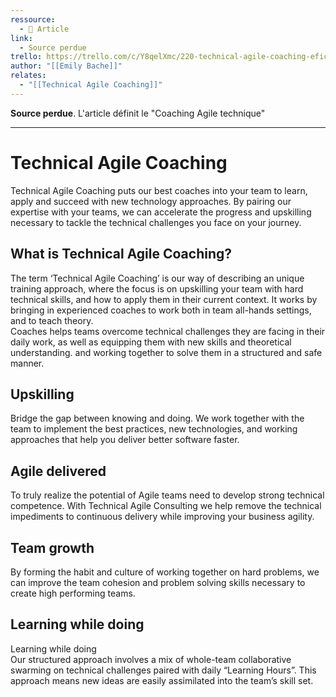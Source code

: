 ```yaml
---
ressource:
  - 📰 Article
link:
  - Source perdue
trello: https://trello.com/c/Y8qelXmc/220-technical-agile-coaching-eficode-praqma
author: "[[Emily Bache]]"
relates:
  - "[[Technical Agile Coaching]]"
---
```

**Source perdue**.
L'article définit le "Coaching Agile technique"

---
# Technical Agile Coaching  

Technical Agile Coaching puts our best coaches into your team to learn, apply and succeed with new technology approaches. By pairing our expertise with your teams, we can accelerate the progress and upskilling necessary to tackle the technical challenges you face on your journey.

## What is Technical Agile Coaching?  
The term ‘Technical Agile Coaching’ is our way of describing an unique training approach, where the focus is on upskilling your team with hard technical skills, and how to apply them in their current context. It works by bringing in experienced coaches to work both in team all-hands settings, and to teach theory.  
Coaches helps teams overcome technical challenges they are facing in their daily work, as well as equipping them with new skills and theoretical understanding. and working together to solve them in a structured and safe manner.
## Upskilling  


Bridge the gap between knowing and doing. We work together with the team to implement the best practices, new technologies, and working approaches that help you deliver better software faster.
## Agile delivered 

To truly realize the potential of Agile teams need to develop strong technical competence. With Technical Agile Consulting we help remove the technical impediments to continuous delivery while improving your business agility.
## Team growth  

By forming the habit and culture of working together on hard problems, we can improve the team cohesion and problem solving skills necessary to create high performing teams.
## Learning while doing  
Learning while doing  
Our structured approach involves a mix of whole-team collaborative swarming on technical challenges paired with daily “Learning Hours”. This approach means new ideas are easily assimilated into the team’s skill set.